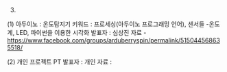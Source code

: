 3. 
(1) 아두이노 : 온도탐지기
키워드 : 프로세싱(아두이노 프로그래밍 언어), 센서들 -온도계, LED, 파이썬을 이용한 시각화
발표자 : 심상진
자료 - https://www.facebook.com/groups/arduberryspin/permalink/515044568635518/

(2) 개인 프로젝트 PT
발표자 : 개인
자료 :
